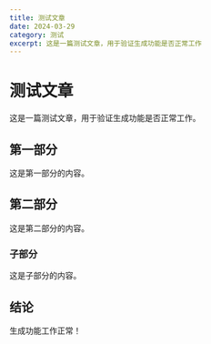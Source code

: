 ```yaml
---
title: 测试文章
date: 2024-03-29
category: 测试
excerpt: 这是一篇测试文章，用于验证生成功能是否正常工作
---
```


# 测试文章

这是一篇测试文章，用于验证生成功能是否正常工作。

## 第一部分

这是第一部分的内容。

## 第二部分

这是第二部分的内容。

### 子部分

这是子部分的内容。

## 结论

生成功能工作正常！ 
